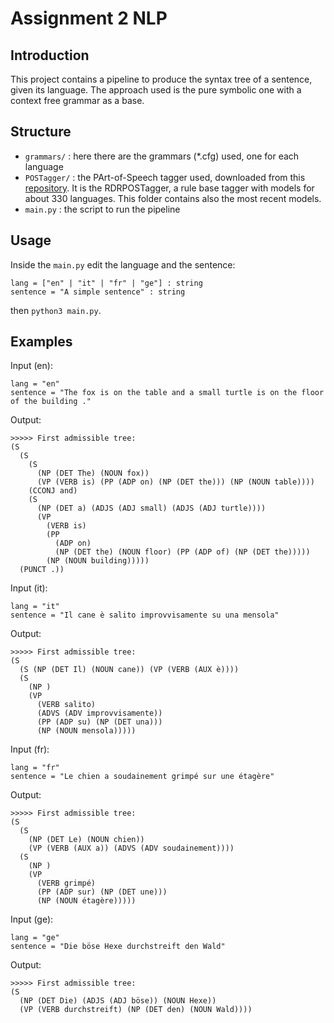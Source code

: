 # Assignment 2 NLP

## Introduction

This project contains a pipeline to produce the syntax tree of a sentence, given its language. The approach used is the pure symbolic one with a context free grammar as a base.

## Structure

- ```grammars/``` : here there are the grammars (*.cfg) used, one for each language
- ```POSTagger/``` : the PArt-of-Speech tagger used, downloaded from this [repository](https://github.com/datquocnguyen/RDRPOSTagger). It is the RDRPOSTagger, a rule base tagger with models for about 330 languages. This folder contains also the most recent models.
- ```main.py``` : the script to run the pipeline

## Usage

Inside the ```main.py``` edit the language and the sentence:

```
lang = ["en" | "it" | "fr" | "ge"] : string
sentence = "A simple sentence" : string
```

then ```python3 main.py```.

## Examples

Input (en): 
```
lang = "en"
sentence = "The fox is on the table and a small turtle is on the floor of the building ."
```

Output: 
```
>>>>> First admissible tree: 
(S
  (S
    (S
      (NP (DET The) (NOUN fox))
      (VP (VERB is) (PP (ADP on) (NP (DET the))) (NP (NOUN table))))
    (CCONJ and)
    (S
      (NP (DET a) (ADJS (ADJ small) (ADJS (ADJ turtle))))
      (VP
        (VERB is)
        (PP
          (ADP on)
          (NP (DET the) (NOUN floor) (PP (ADP of) (NP (DET the)))))
        (NP (NOUN building)))))
  (PUNCT .))
```

Input (it): 
```
lang = "it"
sentence = "Il cane è salito improvvisamente su una mensola"
```

Output: 
```
>>>>> First admissible tree: 
(S
  (S (NP (DET Il) (NOUN cane)) (VP (VERB (AUX è))))
  (S
    (NP )
    (VP
      (VERB salito)
      (ADVS (ADV improvvisamente))
      (PP (ADP su) (NP (DET una)))
      (NP (NOUN mensola)))))
```

Input (fr): 
```
lang = "fr"
sentence = "Le chien a soudainement grimpé sur une étagère"
```

Output: 
```
>>>>> First admissible tree: 
(S
  (S
    (NP (DET Le) (NOUN chien))
    (VP (VERB (AUX a)) (ADVS (ADV soudainement))))
  (S
    (NP )
    (VP
      (VERB grimpé)
      (PP (ADP sur) (NP (DET une)))
      (NP (NOUN étagère)))))
```

Input (ge): 
```
lang = "ge"
sentence = "Die böse Hexe durchstreift den Wald"
```

Output: 
```
>>>>> First admissible tree: 
(S
  (NP (DET Die) (ADJS (ADJ böse)) (NOUN Hexe))
  (VP (VERB durchstreift) (NP (DET den) (NOUN Wald))))
```


